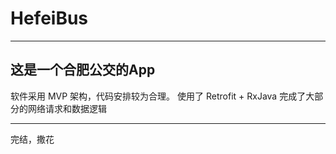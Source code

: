 # HefeiBus
----------------
这是一个合肥公交的App
----------------


软件采用 MVP 架构，代码安排较为合理。
使用了 Retrofit + RxJava 完成了大部分的网络请求和数据逻辑


------------------------------
完结，撒花
